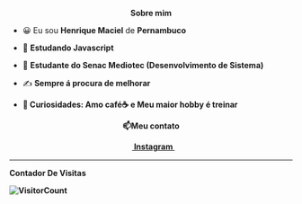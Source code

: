 
<p align="center"><b>Sobre mim</b></p>

<p align="left">
  
- 😀 Eu sou <strong>Henrique Maciel</strong> de <strong>Pernambuco</strong>

- 🔭 <strong>Estudando Javascript</strong>

- 🌱 <strong>Estudante do Senac Mediotec (Desenvolvimento de Sistema)</strong>

- ✍️ <strong>Sempre á procura de melhorar<strong>

- 💬 Curiosidades: <strong>Amo café☕ e Meu maior hobby é treinar</strong>
</p>
<p align="center">📫<b>Meu contato</br></p>

<p align="center">
<a href = "https://www.instagram.com/Heenriquemaciel" target="_blank"><img align="center" src="https://image.flaticon.com/icons/svg/174/174855.svg" height= 15px width = 15px> Instagram </a>&nbsp;&nbsp;

*************
**Contador De Visitas**

![VisitorCount](https://profile-counter.glitch.me/{Heenriquemac11}/count.svg)
